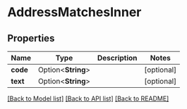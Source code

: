 # AddressMatchesInner

## Properties

Name | Type | Description | Notes
------------ | ------------- | ------------- | -------------
**code** | Option<**String**> |  | [optional]
**text** | Option<**String**> |  | [optional]

[[Back to Model list]](../README.md#documentation-for-models) [[Back to API list]](../README.md#documentation-for-api-endpoints) [[Back to README]](../README.md)


